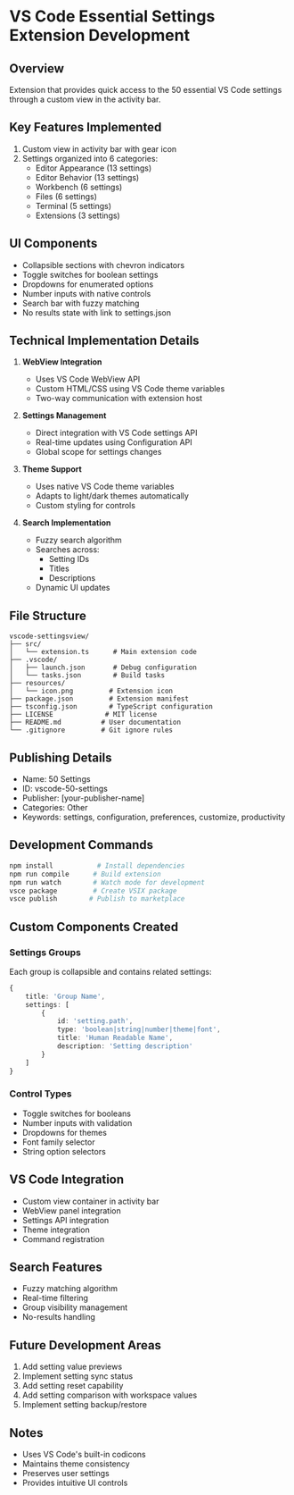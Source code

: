 # VS Code Essential Settings Extension Development

## Overview
Extension that provides quick access to the 50 essential VS Code settings through a custom view in the activity bar.

## Key Features Implemented
1. Custom view in activity bar with gear icon
2. Settings organized into 6 categories:
   - Editor Appearance (13 settings)
   - Editor Behavior (13 settings)
   - Workbench (6 settings)
   - Files (6 settings)
   - Terminal (5 settings)
   - Extensions (3 settings)

## UI Components
- Collapsible sections with chevron indicators
- Toggle switches for boolean settings
- Dropdowns for enumerated options
- Number inputs with native controls
- Search bar with fuzzy matching
- No results state with link to settings.json

## Technical Implementation Details
1. **WebView Integration**
   - Uses VS Code WebView API
   - Custom HTML/CSS using VS Code theme variables
   - Two-way communication with extension host

2. **Settings Management**
   - Direct integration with VS Code settings API
   - Real-time updates using Configuration API
   - Global scope for settings changes

3. **Theme Support**
   - Uses native VS Code theme variables
   - Adapts to light/dark themes automatically
   - Custom styling for controls

4. **Search Implementation**
   - Fuzzy search algorithm
   - Searches across:
     - Setting IDs
     - Titles
     - Descriptions
   - Dynamic UI updates

## File Structure
```
vscode-settingsview/
├── src/
│   └── extension.ts      # Main extension code
├── .vscode/
│   ├── launch.json       # Debug configuration
│   └── tasks.json        # Build tasks
├── resources/
│   └── icon.png         # Extension icon
├── package.json         # Extension manifest
├── tsconfig.json        # TypeScript configuration
├── LICENSE             # MIT license
├── README.md          # User documentation
└── .gitignore         # Git ignore rules
```

## Publishing Details
- Name: 50 Settings
- ID: vscode-50-settings
- Publisher: [your-publisher-name]
- Categories: Other
- Keywords: settings, configuration, preferences, customize, productivity

## Development Commands
```bash
npm install           # Install dependencies
npm run compile      # Build extension
npm run watch        # Watch mode for development
vsce package         # Create VSIX package
vsce publish        # Publish to marketplace
```

## Custom Components Created

### Settings Groups
Each group is collapsible and contains related settings:
```typescript
{
    title: 'Group Name',
    settings: [
        {
            id: 'setting.path',
            type: 'boolean|string|number|theme|font',
            title: 'Human Readable Name',
            description: 'Setting description'
        }
    ]
}
```

### Control Types
- Toggle switches for booleans
- Number inputs with validation
- Dropdowns for themes
- Font family selector
- String option selectors

## VS Code Integration
- Custom view container in activity bar
- WebView panel integration
- Settings API integration
- Theme integration
- Command registration

## Search Features
- Fuzzy matching algorithm
- Real-time filtering
- Group visibility management
- No-results handling

## Future Development Areas
1. Add setting value previews
2. Implement setting sync status
3. Add setting reset capability
4. Add setting comparison with workspace values
5. Implement setting backup/restore

## Notes
- Uses VS Code's built-in codicons
- Maintains theme consistency
- Preserves user settings
- Provides intuitive UI controls
